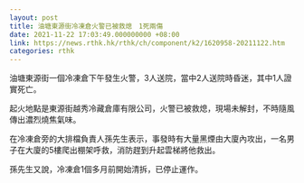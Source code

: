 ```yaml
---
layout: post
title: 油塘東源街冷凍倉火警已被救熄　1死兩傷
date: 2021-11-22 17:03:49.000000000 +08:00
link: https://news.rthk.hk/rthk/ch/component/k2/1620958-20211122.htm
categories: rthk
---
```


油塘東源街一個冷凍倉下午發生火警，3人送院，當中2人送院時昏迷，其中1人證實死亡。

起火地點是東源街越秀冷藏倉庫有限公司，火警已被救熄，現場未解封，不時隨風傳出濃烈燒焦氣味。

在冷凍倉旁的大排檔負責人孫先生表示，事發時有大量黑煙由大廈內攻出，一名男子在大廈的5樓爬出棚架呼救，消防趕到升起雲梯將他救出。

孫先生又說，冷凍倉1個多月前開始清拆，已停止運作。
